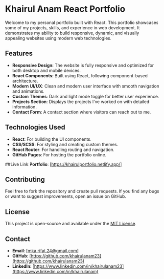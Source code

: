 # Khairul Anam React Portfolio

Welcome to my personal portfolio built with React. This portfolio showcases some of my projects, skills, and experience in web development. It demonstrates my ability to build responsive, dynamic, and visually appealing websites using modern web technologies.

## Features

- **Responsive Design**: The website is fully responsive and optimized for both desktop and mobile devices.
- **React Components**: Built using React, following component-based architecture.
- **Modern UI/UX**: Clean and modern user interface with smooth navigation and animations.
- **Custom Themes**: Dark and light mode toggle for better user experience.
- **Projects Section**: Displays the projects I've worked on with detailed information.
- **Contact Form**: A contact section where visitors can reach out to me.

## Technologies Used

- **React**: For building the UI components.
- **CSS/SCSS**: For styling and creating custom themes.
- **React Router**: For handling routing and navigation.
- **GitHub Pages**: For hosting the portfolio online.

##Live Link
**Portfolio**: [https://khairulportfolio.netlify.app/]

## Contributing

Feel free to fork the repository and create pull requests. If you find any bugs or want to suggest improvements, open an issue on GitHub.

## License

This project is open-source and available under the [MIT License](LICENSE).

## Contact

- **Email**: [mka.rifat.24@gmail.com]
- **GitHub**: [https://github.com/khairulanam23](https://github.com/khairulanam23)
- **LinkedIn**: [https://www.linkedin.com/in/khairulanam23](https://www.linkedin.com/in/khairulanam)
```
